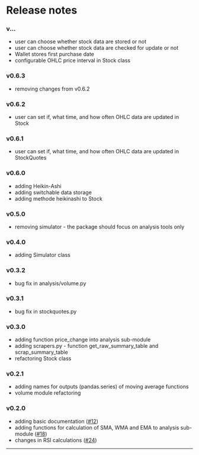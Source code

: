 Release notes
=============

### v...
* user can choose whether stock data are stored or not 
* user can choose whether stock data are checked for update or not
* Wallet stores first purchase date 
* configurable OHLC price interval in Stock class

### v0.6.3
* removing changes from v0.6.2

### v0.6.2
* user can set if, what time, and how often OHLC data are updated in Stock

### v0.6.1
* user can set if, what time, and how often OHLC data are updated in StockQuotes

### v0.6.0
* adding Heikin-Ashi
* adding switchable data storage
* adding methode heikinashi to Stock

### v0.5.0
* removing simulator - the package should focus on analysis tools only

### v0.4.0
* adding Simulator class

### v0.3.2
* bug fix in analysis/volume.py

### v0.3.1
* bug fix in stockquotes.py

### v0.3.0
* adding function price_change into analysis sub-module
* adding scrapers.py - function get_raw_summary_table and scrap_summary_table
* refactoring Stock class

### v0.2.1
* adding names for outputs (pandas.series) of moving average functions
* volume module refactoring 

### v0.2.0
* adding basic documentation ([#12](https://github.com/AlbertRtk/marketools/pull/12))
* adding functions for calculation of SMA, WMA and EMA to analysis sub-module ([#18](https://github.com/AlbertRtk/marketools/pull/18))
* changes in RSI calculations ([#24](https://github.com/AlbertRtk/marketools/pull/24))
 
---
